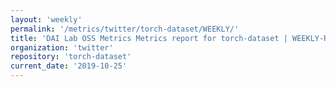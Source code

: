 ```yaml
---
layout: 'weekly'
permalink: '/metrics/twitter/torch-dataset/WEEKLY/'
title: 'DAI Lab OSS Metrics Metrics report for torch-dataset | WEEKLY-REPORT-2019-10-25'
organization: 'twitter'
repository: 'torch-dataset'
current_date: '2019-10-25'
---
```

